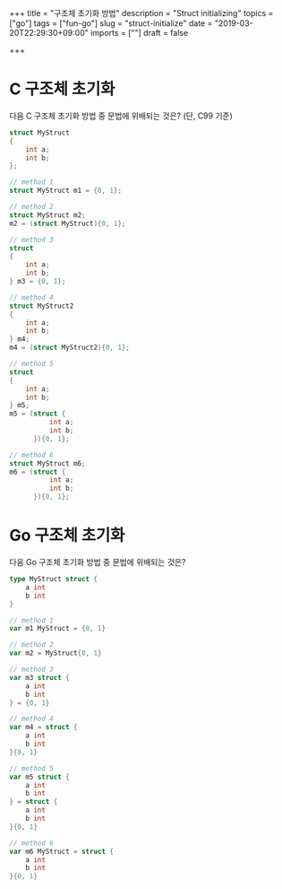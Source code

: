 +++
title = "구조체 초기화 방법"
description = "Struct initializing"
topics = ["go"]
tags = ["fun-go"]
slug = "struct-initialize"
date = "2019-03-20T22:29:30+09:00"
imports = [""]
draft = false

+++

# C 구조체 초기화

다음 C 구조체 초기화 방법 중 문법에 위배되는 것은? (단, C99 기준)

```c
struct MyStruct
{
    int a;
    int b;
};

// method 1
struct MyStruct m1 = {0, 1};

// method 2
struct MyStruct m2;
m2 = (struct MyStruct){0, 1};

// method 3
struct
{
    int a;
    int b;
} m3 = {0, 1};

// method 4
struct MyStruct2
{
    int a;
    int b;
} m4;
m4 = (struct MyStruct2){0, 1};

// method 5
struct
{
    int a;
    int b;
} m5;
m5 = (struct {
          int a;
          int b;
      }){0, 1};

// method 6
struct MyStruct m6;
m6 = (struct {
          int a;
          int b;
      }){0, 1};
```

# Go 구조체 초기화

다음 Go 구조체 초기화 방법 중 문법에 위배되는 것은?

```go
type MyStruct struct {
    a int
    b int
}

// method 1
var m1 MyStruct = {0, 1}

// method 2
var m2 = MyStruct{0, 1}

// method 3
var m3 struct {
    a int
    b int
} = {0, 1}

// method 4
var m4 = struct {
    a int
    b int
}{0, 1}

// method 5
var m5 struct {
    a int
    b int
} = struct {
    a int
    b int
}{0, 1}

// method 6
var m6 MyStruct = struct {
    a int
    b int
}{0, 1}
```

